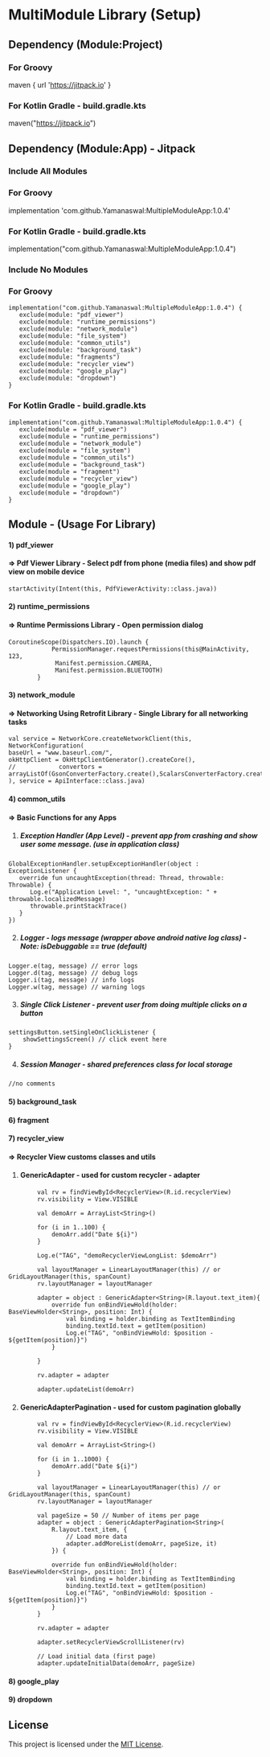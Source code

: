 # MultiModule Library (Setup)

## Dependency (Module:Project)
### For Groovy
maven { url 'https://jitpack.io' }
### For Kotlin Gradle - build.gradle.kts
maven("https://jitpack.io")

## Dependency (Module:App) - Jitpack
### Include All Modules

### For Groovy 
implementation 'com.github.Yamanaswal:MultipleModuleApp:1.0.4'
### For Kotlin Gradle - build.gradle.kts
implementation("com.github.Yamanaswal:MultipleModuleApp:1.0.4")

### Include No Modules

### For Groovy
```text
implementation("com.github.Yamanaswal:MultipleModuleApp:1.0.4") {
   exclude(module: "pdf_viewer")
   exclude(module: "runtime_permissions")
   exclude(module: "network_module")
   exclude(module: "file_system")
   exclude(module: "common_utils")
   exclude(module: "background_task")
   exclude(module: "fragments")
   exclude(module: "recycler_view")
   exclude(module: "google_play")
   exclude(module: "dropdown")
}
```

### For Kotlin Gradle - build.gradle.kts
```text
implementation("com.github.Yamanaswal:MultipleModuleApp:1.0.4") {
   exclude(module = "pdf_viewer")
   exclude(module = "runtime_permissions")
   exclude(module = "network_module")
   exclude(module = "file_system")
   exclude(module = "common_utils")
   exclude(module = "background_task")
   exclude(module = "fragment")
   exclude(module = "recycler_view")
   exclude(module = "google_play")
   exclude(module = "dropdown")
}
```


## Module - (Usage For Library)

#### 1) pdf_viewer
#### => Pdf Viewer Library - Select pdf from phone (media files) and show pdf view on mobile device
```text
startActivity(Intent(this, PdfViewerActivity::class.java))
```

#### 2) runtime_permissions 
#### => Runtime Permissions Library - Open permission dialog
```text
CoroutineScope(Dispatchers.IO).launch {
            PermissionManager.requestPermissions(this@MainActivity, 123,
             Manifest.permission.CAMERA,
             Manifest.permission.BLUETOOTH)
        }
```

#### 3) network_module
#### => Networking Using Retrofit Library - Single Library for all networking tasks
```text
val service = NetworkCore.createNetworkClient(this, NetworkConfiguration(
baseUrl = "www.baseurl.com/",
okHttpClient = OkHttpClientGenerator().createCore(),
//            convertors = arrayListOf(GsonConverterFactory.create(),ScalarsConverterFactory.create())
), service = ApiInterface::class.java)
```

#### 4) common_utils 
#### => Basic Functions for any Apps

1. ##### Exception Handler (App Level) - prevent app from crashing and show user some message. (use in application class)
```text
GlobalExceptionHandler.setupExceptionHandler(object : ExceptionListener {
   override fun uncaughtException(thread: Thread, throwable: Throwable) {
      Log.e("Application Level: ", "uncaughtException: " + throwable.localizedMessage)
      throwable.printStackTrace()
   }
})
```

2. ##### Logger - logs message (wrapper above android native log class) - Note: isDebuggable == true (default)
```text
Logger.e(tag, message) // error logs
Logger.d(tag, message) // debug logs
Logger.i(tag, message) // info logs
Logger.w(tag, message) // warning logs
```

3. ##### Single Click Listener - prevent user from doing multiple clicks on a button
```text
settingsButton.setSingleOnClickListener {
    showSettingsScreen() // click event here
}
```

4. ##### Session Manager - shared preferences class for local storage
```text
//no comments
```



#### 5) background_task

#### 6) fragment

#### 7) recycler_view
#### => Recycler View customs classes and utils

1. #### GenericAdapter - used for custom recycler - adapter
```text
        val rv = findViewById<RecyclerView>(R.id.recyclerView)
        rv.visibility = View.VISIBLE

        val demoArr = ArrayList<String>()

        for (i in 1..100) {
            demoArr.add("Date ${i}")
        }

        Log.e("TAG", "demoRecyclerViewLongList: $demoArr")

        val layoutManager = LinearLayoutManager(this) // or GridLayoutManager(this, spanCount)
        rv.layoutManager = layoutManager

        adapter = object : GenericAdapter<String>(R.layout.text_item){
            override fun onBindViewHold(holder: BaseViewHolder<String>, position: Int) {
                val binding = holder.binding as TextItemBinding
                binding.textId.text = getItem(position)
                Log.e("TAG", "onBindViewHold: $position - ${getItem(position)}")
            }

        }

        rv.adapter = adapter

        adapter.updateList(demoArr)
```

2. #### GenericAdapterPagination - used for custom pagination globally
```text
        val rv = findViewById<RecyclerView>(R.id.recyclerView)
        rv.visibility = View.VISIBLE

        val demoArr = ArrayList<String>()

        for (i in 1..1000) {
            demoArr.add("Date ${i}")
        }

        val layoutManager = LinearLayoutManager(this) // or GridLayoutManager(this, spanCount)
        rv.layoutManager = layoutManager

        val pageSize = 50 // Number of items per page
        adapter = object : GenericAdapterPagination<String>(
            R.layout.text_item, {
                // Load more data
                adapter.addMoreList(demoArr, pageSize, it)
            }) {

            override fun onBindViewHold(holder: BaseViewHolder<String>, position: Int) {
                val binding = holder.binding as TextItemBinding
                binding.textId.text = getItem(position)
                Log.e("TAG", "onBindViewHold: $position - ${getItem(position)}")
            }
        }

        rv.adapter = adapter

        adapter.setRecyclerViewScrollListener(rv)

        // Load initial data (first page)
        adapter.updateInitialData(demoArr, pageSize)
```

#### 8) google_play
#### 9) dropdown





## License
This project is licensed under the [MIT License](LICENSE).